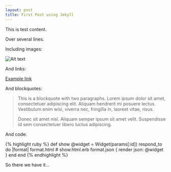 ```yaml
---
layout: post
title: First Post using Jekyll
---
```


This is test content.

Over several lines.

Including images:

![Alt text](http://cdn.sstatic.net/stackoverflow/img/sprites.png?v=3c6263c3453b)

And links:

[Example link](http://daringfireball.net/projects/markdown/syntax)

And blockquotes:

> This is a blockquote with two paragraphs. Lorem ipsum dolor sit amet,
> consectetuer adipiscing elit. Aliquam hendrerit mi posuere lectus.
> Vestibulum enim wisi, viverra nec, fringilla in, laoreet vitae, risus.
> 
> Donec sit amet nisl. Aliquam semper ipsum sit amet velit. Suspendisse
> id sem consectetuer libero luctus adipiscing.

And code:

{% highlight ruby %}
def show 
  @widget = Widget(params[:id]) 
  respond_to do |format| 
    format.html # show.html.erb 
    format.json { render json: @widget } 
  end 
end
{% endhighlight %}

So there we have it...
